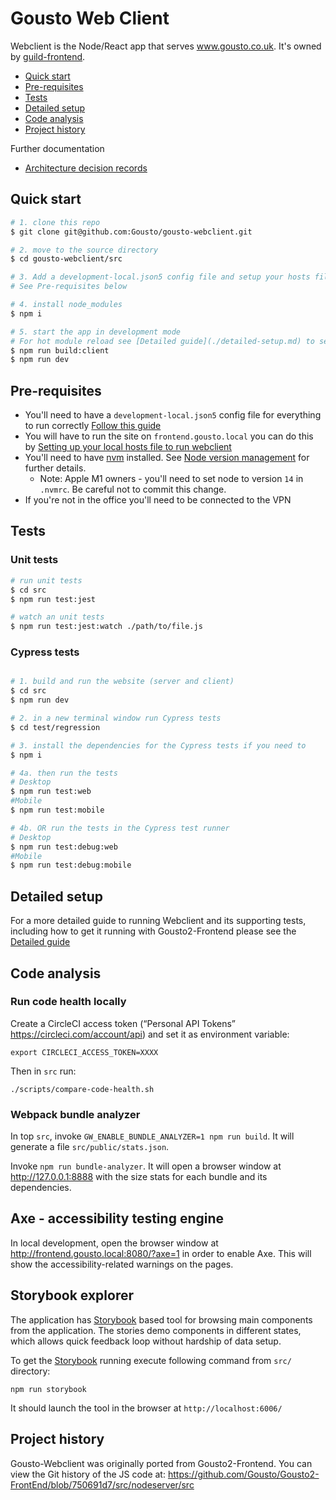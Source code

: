 # Gousto Web Client

Webclient is the Node/React app that serves www.gousto.co.uk. It's owned by [guild-frontend](https://gousto.slack.com/archives/C52LRFWBY).

- [Quick start](#quick-start)
- [Pre-requisites](#pre-requisites)
- [Tests](#tests)
- [Detailed setup](#detailed-setup)
- [Code analysis](#code-analysis)
- [Project history](#project-history)

Further documentation

- [Architecture decision records](docs/decisions)

## Quick start

```bash
# 1. clone this repo
$ git clone git@github.com:Gousto/gousto-webclient.git

# 2. move to the source directory
$ cd gousto-webclient/src

# 3. Add a development-local.json5 config file and setup your hosts file
# See Pre-requisites below

# 4. install node_modules
$ npm i

# 5. start the app in development mode
# For hot module reload see [Detailed guide](./detailed-setup.md) to setup.
$ npm run build:client
$ npm run dev

```

## Pre-requisites
<!-- (TODO: Add a script to automate these steps behind npm run init --local) -->
<!--This should be covered by running `npm run init --local` but in the event it's not working ...-->
* You'll need to have a `development-local.json5` config file for everything to run correctly [Follow this guide](./detailed-setup.md#step-1-add-a-secrets-file-to-point-to-the-staging-environment)
* You will have to run the site on `frontend.gousto.local` you can do this by [Setting up your local hosts file to run webclient](./detailed-setup.md#step-2-add-an-entry-to-your-local-host-file)
* You'll need to have [nvm](https://github.com/nvm-sh/nvm) installed. See  [Node version management](./detailed-setup.md#node-version-management) for further details.
  * Note: Apple M1 owners - you'll need to set node to version `14` in `.nvmrc`. Be careful not to commit this change.
* If you're not in the office you'll need to be connected to the VPN

## Tests

### Unit tests
```bash
# run unit tests
$ cd src
$ npm run test:jest

# watch an unit tests
$ npm run test:jest:watch ./path/to/file.js
```

### Cypress tests

```bash

# 1. build and run the website (server and client)
$ cd src
$ npm run dev

# 2. in a new terminal window run Cypress tests
$ cd test/regression

# 3. install the dependencies for the Cypress tests if you need to
$ npm i

# 4a. then run the tests
# Desktop
$ npm run test:web
#Mobile
$ npm run test:mobile

# 4b. OR run the tests in the Cypress test runner
# Desktop
$ npm run test:debug:web
#Mobile
$ npm run test:debug:mobile


```

## Detailed setup
For a more detailed guide to running Webclient and its supporting tests, including how to get it running with
Gousto2-Frontend please see the [Detailed guide](docs/detailed-setup.md)

## Code analysis

### Run code health locally
Create a CircleCI access token (“Personal API Tokens” https://circleci.com/account/api) and set it as environment
variable:
```
export CIRCLECI_ACCESS_TOKEN=XXXX
```
Then in `src` run:
```
./scripts/compare-code-health.sh
```

### Webpack bundle analyzer

In top `src`, invoke `GW_ENABLE_BUNDLE_ANALYZER=1 npm run build`. It will
generate a file `src/public/stats.json`.

Invoke `npm run bundle-analyzer`. It will open a browser window at
http://127.0.0.1:8888 with the size stats for each bundle and its dependencies.

## Axe - accessibility testing engine

In local development, open the browser window at
http://frontend.gousto.local:8080/?axe=1 in order to enable Axe. This will show
the accessibility-related warnings on the pages.

## Storybook explorer

The application has [Storybook](https://storybook.js.org/) based tool for browsing main components from the application. The stories
demo components in different states, which allows quick feedback loop without hardship of data setup.

To get the [Storybook](https://storybook.js.org/) running execute following command from `src/` directory:
```
npm run storybook
```
It should launch the tool in the browser at `http://localhost:6006/`

## Project history

Gousto-Webclient was originally ported from Gousto2-Frontend. You can view the Git history of the JS code at:
https://github.com/Gousto/Gousto2-FrontEnd/blob/750691d7/src/nodeserver/src
